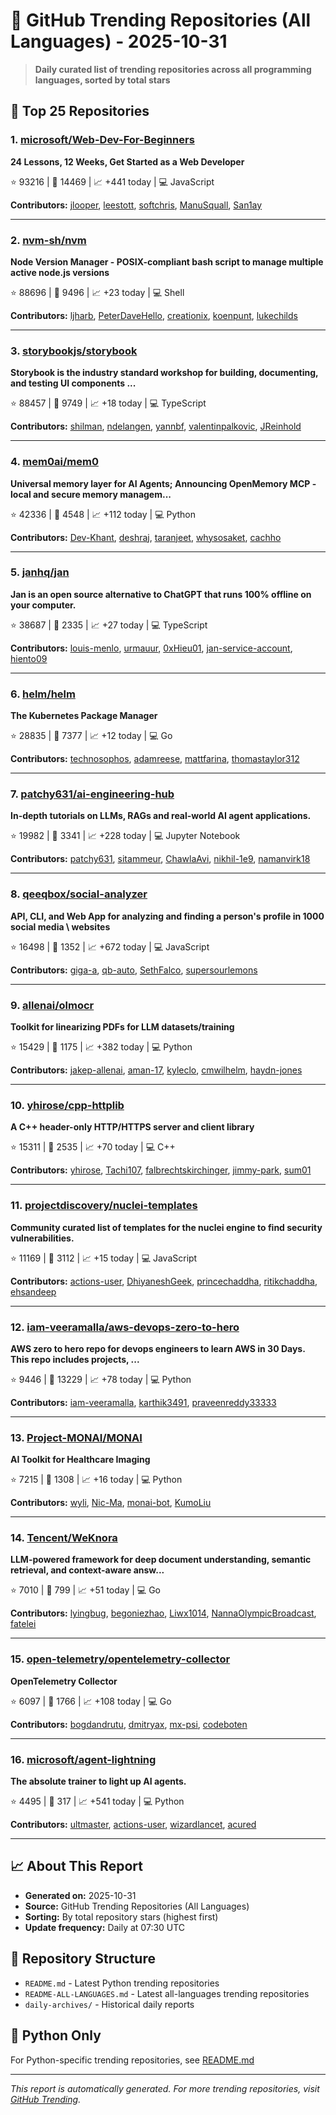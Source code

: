 # 🌟 GitHub Trending Repositories (All Languages) - 2025-10-31

> **Daily curated list of trending repositories across all programming languages, sorted by total stars**

## 🚀 Top 25 Repositories

### 1. [microsoft/Web-Dev-For-Beginners](https://github.com/microsoft/Web-Dev-For-Beginners)

**24 Lessons, 12 Weeks, Get Started as a Web Developer**

⭐ 93216 | 🍴 14469 | 📈 +441 today | 💻 JavaScript

**Contributors:** [jlooper](https://github.com/jlooper), [leestott](https://github.com/leestott), [softchris](https://github.com/softchris), [ManuSquall](https://github.com/ManuSquall), [San1ay](https://github.com/San1ay)

---

### 2. [nvm-sh/nvm](https://github.com/nvm-sh/nvm)

**Node Version Manager - POSIX-compliant bash script to manage multiple active node.js versions**

⭐ 88696 | 🍴 9496 | 📈 +23 today | 💻 Shell

**Contributors:** [ljharb](https://github.com/ljharb), [PeterDaveHello](https://github.com/PeterDaveHello), [creationix](https://github.com/creationix), [koenpunt](https://github.com/koenpunt), [lukechilds](https://github.com/lukechilds)

---

### 3. [storybookjs/storybook](https://github.com/storybookjs/storybook)

**Storybook is the industry standard workshop for building, documenting, and testing UI components ...**

⭐ 88457 | 🍴 9749 | 📈 +18 today | 💻 TypeScript

**Contributors:** [shilman](https://github.com/shilman), [ndelangen](https://github.com/ndelangen), [yannbf](https://github.com/yannbf), [valentinpalkovic](https://github.com/valentinpalkovic), [JReinhold](https://github.com/JReinhold)

---

### 4. [mem0ai/mem0](https://github.com/mem0ai/mem0)

**Universal memory layer for AI Agents; Announcing OpenMemory MCP - local and secure memory managem...**

⭐ 42336 | 🍴 4548 | 📈 +112 today | 💻 Python

**Contributors:** [Dev-Khant](https://github.com/Dev-Khant), [deshraj](https://github.com/deshraj), [taranjeet](https://github.com/taranjeet), [whysosaket](https://github.com/whysosaket), [cachho](https://github.com/cachho)

---

### 5. [janhq/jan](https://github.com/janhq/jan)

**Jan is an open source alternative to ChatGPT that runs 100% offline on your computer.**

⭐ 38687 | 🍴 2335 | 📈 +27 today | 💻 TypeScript

**Contributors:** [louis-menlo](https://github.com/louis-menlo), [urmauur](https://github.com/urmauur), [0xHieu01](https://github.com/0xHieu01), [jan-service-account](https://github.com/jan-service-account), [hiento09](https://github.com/hiento09)

---

### 6. [helm/helm](https://github.com/helm/helm)

**The Kubernetes Package Manager**

⭐ 28835 | 🍴 7377 | 📈 +12 today | 💻 Go

**Contributors:** [technosophos](https://github.com/technosophos), [adamreese](https://github.com/adamreese), [mattfarina](https://github.com/mattfarina), [thomastaylor312](https://github.com/thomastaylor312)

---

### 7. [patchy631/ai-engineering-hub](https://github.com/patchy631/ai-engineering-hub)

**In-depth tutorials on LLMs, RAGs and real-world AI agent applications.**

⭐ 19982 | 🍴 3341 | 📈 +228 today | 💻 Jupyter Notebook

**Contributors:** [patchy631](https://github.com/patchy631), [sitammeur](https://github.com/sitammeur), [ChawlaAvi](https://github.com/ChawlaAvi), [nikhil-1e9](https://github.com/nikhil-1e9), [namanvirk18](https://github.com/namanvirk18)

---

### 8. [qeeqbox/social-analyzer](https://github.com/qeeqbox/social-analyzer)

**API, CLI, and Web App for analyzing and finding a person's profile in 1000 social media \ websites**

⭐ 16498 | 🍴 1352 | 📈 +672 today | 💻 JavaScript

**Contributors:** [giga-a](https://github.com/giga-a), [qb-auto](https://github.com/qb-auto), [SethFalco](https://github.com/SethFalco), [supersourlemons](https://github.com/supersourlemons)

---

### 9. [allenai/olmocr](https://github.com/allenai/olmocr)

**Toolkit for linearizing PDFs for LLM datasets/training**

⭐ 15429 | 🍴 1175 | 📈 +382 today | 💻 Python

**Contributors:** [jakep-allenai](https://github.com/jakep-allenai), [aman-17](https://github.com/aman-17), [kyleclo](https://github.com/kyleclo), [cmwilhelm](https://github.com/cmwilhelm), [haydn-jones](https://github.com/haydn-jones)

---

### 10. [yhirose/cpp-httplib](https://github.com/yhirose/cpp-httplib)

**A C++ header-only HTTP/HTTPS server and client library**

⭐ 15311 | 🍴 2535 | 📈 +70 today | 💻 C++

**Contributors:** [yhirose](https://github.com/yhirose), [Tachi107](https://github.com/Tachi107), [falbrechtskirchinger](https://github.com/falbrechtskirchinger), [jimmy-park](https://github.com/jimmy-park), [sum01](https://github.com/sum01)

---

### 11. [projectdiscovery/nuclei-templates](https://github.com/projectdiscovery/nuclei-templates)

**Community curated list of templates for the nuclei engine to find security vulnerabilities.**

⭐ 11169 | 🍴 3112 | 📈 +15 today | 💻 JavaScript

**Contributors:** [actions-user](https://github.com/actions-user), [DhiyaneshGeek](https://github.com/DhiyaneshGeek), [princechaddha](https://github.com/princechaddha), [ritikchaddha](https://github.com/ritikchaddha), [ehsandeep](https://github.com/ehsandeep)

---

### 12. [iam-veeramalla/aws-devops-zero-to-hero](https://github.com/iam-veeramalla/aws-devops-zero-to-hero)

**AWS zero to hero repo for devops engineers to learn AWS in 30 Days. This repo includes projects, ...**

⭐ 9446 | 🍴 13229 | 📈 +78 today | 💻 Python

**Contributors:** [iam-veeramalla](https://github.com/iam-veeramalla), [karthik3491](https://github.com/karthik3491), [praveenreddy33333](https://github.com/praveenreddy33333)

---

### 13. [Project-MONAI/MONAI](https://github.com/Project-MONAI/MONAI)

**AI Toolkit for Healthcare Imaging**

⭐ 7215 | 🍴 1308 | 📈 +16 today | 💻 Python

**Contributors:** [wyli](https://github.com/wyli), [Nic-Ma](https://github.com/Nic-Ma), [monai-bot](https://github.com/monai-bot), [KumoLiu](https://github.com/KumoLiu)

---

### 14. [Tencent/WeKnora](https://github.com/Tencent/WeKnora)

**LLM-powered framework for deep document understanding, semantic retrieval, and context-aware answ...**

⭐ 7010 | 🍴 799 | 📈 +51 today | 💻 Go

**Contributors:** [lyingbug](https://github.com/lyingbug), [begoniezhao](https://github.com/begoniezhao), [Liwx1014](https://github.com/Liwx1014), [NannaOlympicBroadcast](https://github.com/NannaOlympicBroadcast), [fatelei](https://github.com/fatelei)

---

### 15. [open-telemetry/opentelemetry-collector](https://github.com/open-telemetry/opentelemetry-collector)

**OpenTelemetry Collector**

⭐ 6097 | 🍴 1766 | 📈 +108 today | 💻 Go

**Contributors:** [bogdandrutu](https://github.com/bogdandrutu), [dmitryax](https://github.com/dmitryax), [mx-psi](https://github.com/mx-psi), [codeboten](https://github.com/codeboten)

---

### 16. [microsoft/agent-lightning](https://github.com/microsoft/agent-lightning)

**The absolute trainer to light up AI agents.**

⭐ 4495 | 🍴 317 | 📈 +541 today | 💻 Python

**Contributors:** [ultmaster](https://github.com/ultmaster), [actions-user](https://github.com/actions-user), [wizardlancet](https://github.com/wizardlancet), [acured](https://github.com/acured)

---


## 📈 About This Report

- **Generated on:** 2025-10-31
- **Source:** GitHub Trending Repositories (All Languages)
- **Sorting:** By total repository stars (highest first)
- **Update frequency:** Daily at 07:30 UTC

## 🔗 Repository Structure

- `README.md` - Latest Python trending repositories
- `README-ALL-LANGUAGES.md` - Latest all-languages trending repositories
- `daily-archives/` - Historical daily reports

## 🐍 Python Only

For Python-specific trending repositories, see [README.md](./README.md)

---

*This report is automatically generated. For more trending repositories, visit [GitHub Trending](https://github.com/trending).*
